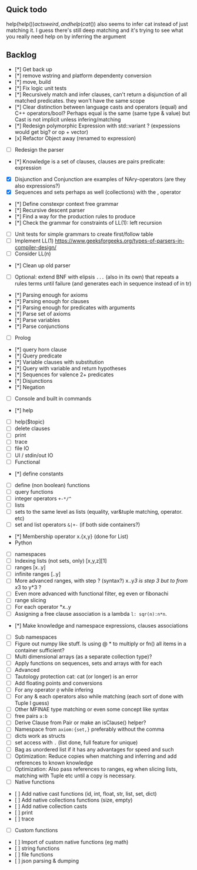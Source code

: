 ## Quick todo 

help(help($)) acts weird, and help(cat($)) also seems to infer cat instead of just matching it. 
I guess there's still deep matching and it's trying to see what you really need help on by inferring 
the argument 

## Backlog 
- [*] Get back up 
-    [*] remove wstring and platform dependenty conversion 
-    [*] move, build
-    [*] Fix logic unit tests
-    [*] Recursively match and infer clauses, can't return a disjunction of all matched predicates. they won't have the same scope
-    [*] Clear distinction between language casts and operators (equal) and C++ operators/bool? Perhaps equal is the same (same type & value) but Cast is not implicit unless infering/matching
-    [*] Redesign polymorphic Expression with std::variant ? (expessions would get big? or op + vector)
-    [x] Refactor Object away (renamed to expression)
- [ ] Redesign the parser 
-   [*] Knowledge is a set of clauses, clauses are pairs predicate: expression
-   [x] Disjunction and Conjunction are examples of NAry-operators (are they also expressions?)
-   [x] Sequences and sets perhaps as well (collections) with the , operator 
-   [*] Define constexpr context free grammar
-   [*] Recursive descent parser  
-   [*] Find a way for the production rules to produce
-   [*] Check the grammar for constraints of LL(1): left recursion 
-   [ ] Unit tests for simple grammars to create first/follow table
-   [ ] Implement LL(1) https://www.geeksforgeeks.org/types-of-parsers-in-compiler-design/
-   [ ] Consider LL(n)
-   [*] Clean up old parser 
-   [ ] Optional: extend BNF with elipsis `...` (also in its own) that repeats a rules terms until failure (and generates each in sequence instead of in tr)
-   [*] Parsing enough for axioms
-   [*] Parsing enough for clauses
-   [*] Parsing enough for predicates with arguments
-   [*] Parse set of axioms
-   [*] Parse variables 
-   [*] Parse conjunctions 
- [ ] Prolog 
-   [*] query horn clause 
-   [*] Query predicate  
-   [*] Variable clauses with substitution 
-   [*] Query with variable and return hypotheses
-   [*] Sequences for valence 2+ predicates
-   [*] Disjunctions
-   [*] Negation  
- [ ] Console and built in commands
-   [*] help 
-   [ ] help($topic)
-   [ ] delete clauses
-   [ ] print  
-   [ ] trace 
-   [ ] file IO
-   [ ] UI / stdin/out IO 
- [ ] Functional 
-   [*] define constants 
-   [ ] define (non boolean) functions 
-   [ ] query functions
-   [ ] integer operators `+-*/^` 
-   [ ] lists 
-   [ ] sets to the same level as lists (equality, var&tuple matching, operator. etc)
-   [ ] set and list operators `&|+-` (if both side containers?) 
-   [*] Membership operator x.{x,y} (done for List)
- Python
-   [ ] namespaces
-   [ ] Indexing lists (not sets, only)  [x,y,z][1]
-   [ ] ranges [x..y] 
-   [ ] infinite ranges [..y]
-   [ ] More advanced ranges, with step ?  (syntax?) x..y*3 is step 3 but to from x*3 to y*3 ? 
-   [ ] Even more advanced with functional filter, eg even or fibonachi 
-   [ ] range slicing
-   [ ] For each operator *x..y
-   [ ] Assigning a free clause association is a lambda `l: sqr(n):n*n`.   
-   [*] Make knowledge and namespace expressions, clauses associations 
-   [ ] Sub namespaces
-   [ ] Figure out numpy like stuff. Is using @ * to multiply or fn() all items in a container sufficient?  
-   [ ] Multi dimensional arrays (as a separate collection type)?
-   [ ] Apply functions on sequences, sets and arrays with for each 
- [ ] Advanced
-   [ ] Tautology protection cat: cat (or longer) is an error
-   [ ] Add floating points and conversions
-   [ ] For any operator `@` while infering 
-   [ ] For any & each operators also while matching (each sort of done with Tuple I guess)
-   [ ] Other MFINAE type matching or even some concept like syntax 
-   [ ] free pairs `a:b` 
-   [ ] Derive Clause from Pair or make an isClause() helper?
-   [ ] Namespace from `axiom:{set,}` preferably without the comma 
-   [ ] dicts work as structs 
-   [ ] set access with `.` (list done, full feature for unique) 
-   [ ] Bag as unordered list if it has any advantages for speed and such 
-   [ ] Optimization: Reduce copies when matching and inferring and add references to known knowledge 
-   [ ] Optimization: Also pass references to ranges, eg when slicing lists, matching with Tuple etc until a copy is necessary. 
- [ ] Native functions
-    [ ] Add native cast functions (id, int, float, str, list, set, dict)
-    [ ] Add native collections functions (size, empty)
-    [ ] Add native collection casts
-    [ ] print
-    [ ] trace 
- [ ] Custom functions
-    [ ] Import of custom native functions (eg math)
-    [ ] string functions 
-    [ ] file functions 
-    [ ] json parsing & dumping 

